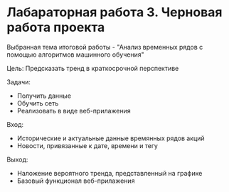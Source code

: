 # Лабараторная работа 3. Черновая работа проекта

Выбранная тема итоговой работы - "Анализ временных рядов с помощью алгоритмов машинного обучения"

Цель: Предсказать тренд в краткосрочной перспективе

Задачи:
- Получить данные
- Обучить сеть
- Реализовать в виде веб-прилажения

Вход:
- Исторические и актуальные данные времянных рядов акций
- Новости, привязанные к дате, времени и тегу

Выход:
- Наложение вероятного тренда, представленный на графике
- Базовый функционал веб-прилажения
 